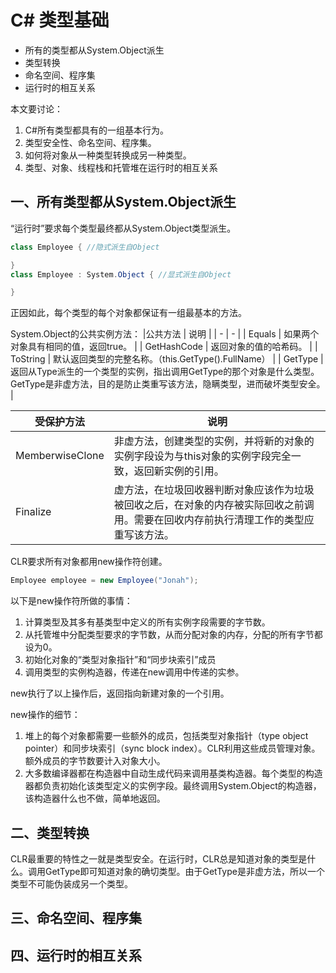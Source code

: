 # C# 类型基础

- 所有的类型都从System.Object派生
- 类型转换
- 命名空间、程序集
- 运行时的相互关系

本文要讨论：
1. C#所有类型都具有的一组基本行为。
2. 类型安全性、命名空间、程序集。
3. 如何将对象从一种类型转换成另一种类型。
4. 类型、对象、线程栈和托管堆在运行时的相互关系

## 一、所有类型都从System.Object派生

“运行时”要求每个类型最终都从System.Object类型派生。

```C#
class Employee { //隐式派生自Object

}
class Employee : System.Object { //显式派生自Object

}
```

正因如此，每个类型的每个对象都保证有一组最基本的方法。

System.Object的公共实例方法：
|公共方法  | 说明 |
| - | - |
| Equals | 如果两个对象具有相同的值，返回true。 |
| GetHashCode | 返回对象的值的哈希码。 |
| ToString | 默认返回类型的完整名称。（this.GetType().FullName） |
| GetType | 返回从Type派生的一个类型的实例，指出调用GetType的那个对象是什么类型。GetType是非虚方法，目的是防止类重写该方法，隐瞒类型，进而破坏类型安全。 |

| 受保护方法 | 说明 |
| - | - |
| MemberwiseClone | 非虚方法，创建类型的实例，并将新的对象的实例字段设为与this对象的实例字段完全一致，返回新实例的引用。 |
| Finalize | 虚方法，在垃圾回收器判断对象应该作为垃圾被回收之后，在对象的内存被实际回收之前调用。需要在回收内存前执行清理工作的类型应重写该方法。 |

CLR要求所有对象都用new操作符创建。

```c#
Employee employee = new Employee("Jonah");
```

以下是new操作符所做的事情：
1. 计算类型及其多有基类型中定义的所有实例字段需要的字节数。
2. 从托管堆中分配类型要求的字节数，从而分配对象的内存，分配的所有字节都设为0。
3. 初始化对象的“类型对象指针”和“同步块索引”成员
4. 调用类型的实例构造器，传递在new调用中传递的实参。

new执行了以上操作后，返回指向新建对象的一个引用。

new操作的细节：
1. 堆上的每个对象都需要一些额外的成员，包括类型对象指针（type object pointer）和同步块索引（sync block index）。CLR利用这些成员管理对象。额外成员的字节数要计入对象大小。
2. 大多数编译器都在构造器中自动生成代码来调用基类构造器。每个类型的构造器都负责初始化该类型定义的实例字段。最终调用System.Object的构造器，该构造器什么也不做，简单地返回。

## 二、类型转换

CLR最重要的特性之一就是类型安全。在运行时，CLR总是知道对象的类型是什么。调用GetType即可知道对象的确切类型。由于GetType是非虚方法，所以一个类型不可能伪装成另一个类型。



## 三、命名空间、程序集



## 四、运行时的相互关系
